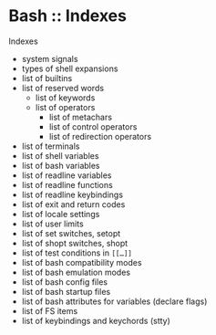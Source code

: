 # Bash :: Indexes

Indexes
- system signals
- types of shell expansions
- list of builtins
- list of reserved words
  - list of keywords
  - list of operators
    - list of metachars
    - list of control operators
    - list of redirection operators
- list of terminals
- list of shell variables
- list of bash variables
- list of readline variables
- list of readline functions
- list of readline keybindings
- list of exit and return codes
- list of locale settings
- list of user limits
- list of set switches, setopt
- list of shopt switches, shopt
- list of test conditions in `[[…]]`
- list of bash compatibility modes
- list of bash emulation modes
- list of bash config files
- list of bash startup files
- list of bash attributes for variables (declare flags)
- list of FS items
- list of keybindings and keychords (stty)
